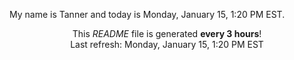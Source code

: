My name is Tanner and today is Monday, January 15, 1:20 PM EST.

<p align="center">This <i>README</i> file is generated <b>every 3 hours</b>!</br>Last refresh: Monday, January 15, 1:20 PM EST<br /></p>
